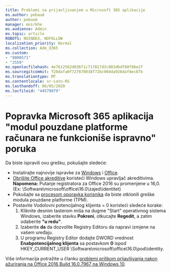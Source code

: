 ```yaml
---
title: Problemi sa prijavljivanjem u Microsoft 365 aplikacije
ms.author: pebaum
author: pebaum
manager: mnirkhe
ms.audience: Admin
ms.topic: article
ROBOTS: NOINDEX, NOFOLLOW
localization_priority: Normal
ms.collection: Adm_O365
ms.custom:
- "9000571"
- "2559"
ms.openlocfilehash: 4e7612562d036f1c717817d3c883d6df80f86e2f
ms.sourcegitcommit: f28dafa0f727870038f72bc904da926daf4ec07b
ms.translationtype: MT
ms.contentlocale: sr-Latn-RS
ms.lasthandoff: 06/05/2020
ms.locfileid: "44579879"
---
```

# <a name="fixing-the-microsoft-365-apps-your-computers-trusted-platform-module-is-not-functioning-properly-message"></a>Popravka Microsoft 365 aplikacija "modul pouzdane platforme računara ne funkcioniše ispravno" poruka

Da biste ispravili ovu grešku, pokušajte sledeće:

- Instalirajte najnovije ispravke za [Windows](https://support.microsoft.com/help/4027667/windows-10-update) i [Office](https://support.office.com/article/update-office-and-your-computer-with-microsoft-update-2ab296f3-7f03-43a2-8e50-46de917611c5).
- [Obrišite Office akreditive](https://docs.microsoft.com/eoffice/troubleshoot/error-messages/another-account-already-signed-in#step-3-clear-cached-credentials-on-the-computer) koristeći Windows upravljač akreditivima.<br/>
    **Napomena:** Putanje registratora za Office 2016 su promenjene u 16,0. (Ex: \Software\microsoft\office\16.0\zajed\identitet\)
- Pokušajte sa [procesom oporavka korisnika](https://docs.microsoft.com/office365/troubleshoot/administration/connection-issue-when-sign-in-office-2016#symptom-2) da biste otklonili greške modula pouzdane platforme (TPM).
- Postavite Vodolovni potencijalnog klijenta = 0 koristeći sledeće korake:  
    1. Kliknite desnim tasterom miša na dugme "Start" operativnog sistema Windows, izaberite stavku **Pokreni**, otkucajte **Regedit**, a zatim odaberite **"u redu"**.
    2. Izaberite **da** da dozvolite Registry Editoru da napravi izmjene na vašem uređaju.
    3. U programu Registry Editor dodajte DWORD vrednost **Enabpotencijalnog klijenta** sa postavkom **0** ispod HKEY_CURRENT_USER \Software\microsoft\office\16.0\pod\identity.

Više informacija potražite u članku [problemi prilikom prijavljivanja nakon ažuriranja na Office 2016 Build 16.0.7967 na Windows 10](https://docs.microsoft.com/office365/troubleshoot/administration/connection-issue-when-sign-in-office-2016).